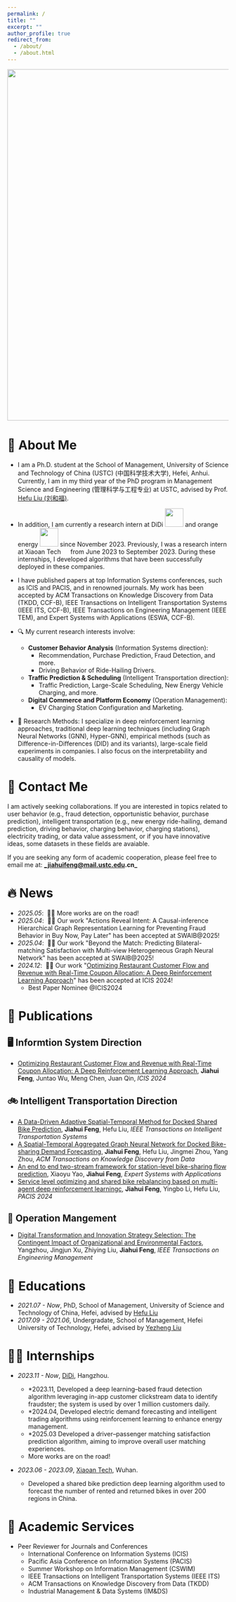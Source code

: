 ```yaml
---
permalink: /
title: ""
excerpt: ""
author_profile: true
redirect_from: 
  - /about/
  - /about.html
---
```


<span class='anchor' id='about-me'></span>

 <p align="center">
    <!-- https://github.com/DenverCoder1/readme-typing-svg -->
    <img width="800" src="https://readme-typing-svg.demolab.com?font=LXGW+WenKai+TC&size=22&pause=1000&center=true&vCenter=true&random=false&width=600&lines=Welcome+to+my+profile+page!;I’ve+been+waiting+for+you+for+a+long+time!" />
</p>


# 🐰 About Me

- I am a Ph.D. student at the School of Management, University of Science and Technology of China (USTC) (中国科学技术大学), Hefei, Anhui. Currently, I am in my third year of the PhD program in Management Science and Engineering (管理科学与工程专业) at USTC, advised by Prof. [Hefu Liu (刘和福)](http://bs.ustc.edu.cn/Chinese/Profile-74.html).
- In addition, I am currently a research intern at DiDi <img src="https://jhfeng0215.github.io/images/didi-logo-1.png" style="width: 3em;"> and orange energy <img src="https://jhfeng0215.github.io/images/xiaoju.jpg" style="width: 3em;"> since November 2023. Previously, I was a research intern at Xiaoan Tech <img src='https://jhfeng0215.github.io/images/xiaoan.jpg' style="width: 1em;"> from June 2023 to September 2023. During these internships, I developed algorithms that have been successfully deployed in these companies.
- I have published papers at top Information Systems conferences, such as ICIS and PACIS, and in renowned journals. My work has been accepted by ACM Transactions on Knowledge Discovery from Data (TKDD, CCF-B), IEEE Transactions on Intelligent Transportation Systems (IEEE ITS, CCF-B), IEEE Transactions on Engineering Management (IEEE TEM), and Expert Systems with Applications (ESWA, CCF-B).
- 🔍 My current research interests involve:
  - **Customer Behavior Analysis** (Information Systems direction):
    - Recommendation, Purchase Prediction, Fraud Detection, and more.
    - Driving Behavior of Ride-Hailing Drivers.
  - **Traffic Prediction & Scheduling** (Intelligent Transportation direction):
    - Traffic Prediction, Large-Scale Scheduling, New Energy Vehicle Charging, and more.
  - **Digital Commerce and Platform Economy** (Operation Management):
    - EV Charging Station Configuration and Marketing.

- 🔦 Research Methods:
  I specialize in deep reinforcement learning approaches, traditional deep learning techniques (including Graph Neural Networks (GNN), Hyper-GNN), empirical methods (such as Difference-in-Differences (DID) and its variants), large-scale field experiments in companies. I also focus on the interpretability and causality of models.



# 💬 Contact Me

I am actively seeking collaborations. If you are interested in topics related to user behavior (e.g., fraud detection, opportunistic behavior, purchase prediction), intelligent transportation (e.g., new energy ride-hailing, demand prediction, driving behavior, charging behavior, charging stations), electricity trading, or data value assessment, or if you have innovative ideas, some datasets in these fields are avaiable. 

If you are seeking any form of academic cooperation, please feel free to email me at: **_jiahuifeng@mail.ustc.edu.cn_**




# 🔥 News
- *2025.05*: &nbsp;🚗🚗 More works are on the road!
- *2025.04*: &nbsp;🎉🎉 Our work "Actions Reveal Intent: A Causal-inference Hierarchical Graph Representation Learning for Preventing Fraud Behavior in Buy Now, Pay Later" has been accepted at SWAIB@2025!
- *2025.04*: &nbsp;🎉🎉 Our work "Beyond the Match: Predicting Bilateral-matching Satisfaction with Multi-view Heterogeneous Graph Neural Network" has been accepted at SWAIB@2025!
- *2024.12*: &nbsp;🎉🎉 Our work "[Optimizing Restaurant Customer Flow and Revenue with Real-Time Coupon Allocation: A Deep Reinforcement Learning Approach](https://aisel.aisnet.org/icis2024/data_soc/data_soc/9/)" has been accepted at ICIS 2024!
  - Best Paper Nominee @ICIS2024






# 📝 Publications 

## 🖥️ Informtion System Direction 
- [Optimizing Restaurant Customer Flow and Revenue with Real-Time Coupon Allocation: A Deep Reinforcement Learning Approach](https://aisel.aisnet.org/icis2024/data_soc/data_soc/9/), **Jiahui Feng**, Juntao Wu, Meng Chen, Juan Qin, _ICIS 2024_


## 🚲 Intelligent Transportation Direction
- [A Data-Driven Adaptive Spatial-Temporal Method for Docked Shared Bike Prediction](https://ieeexplore.ieee.org/abstract/document/10552418), **Jiahui Feng**, Hefu Liu, _IEEE Transactions on Intelligent Transportation Systems_
- [A Spatial-Temporal Aggregated Graph Neural Network for Docked Bike-sharing Demand Forecasting](https://dl.acm.org/doi/abs/10.1145/3690388), **Jiahui Feng**, Hefu Liu, Jingmei Zhou, Yang Zhou, _ACM Transactions on Knowledge Discovery from Data_
- [An end to end two-stream framework for station-level bike-sharing flow prediction](https://www.sciencedirect.com/science/article/abs/pii/S0957417424001386), Xiaoyu Yao, **Jiahui Feng**, _Expert Systems with Applications_
- [Service level optimizing and shared bike rebalancing based on multi-agent deep reinforcement learningc](https://aisel.aisnet.org/pacis2024/track01_aibussoc/track01_aibussoc/20/), **Jiahui Feng**, Yingbo Li, Hefu Liu, _PACIS 2024_

## 🤖 Operation Mangement
- [Digital Transformation and Innovation Strategy Selection: The Contingent Impact of Organizational and Environmental Factors](https://ieeexplore.ieee.org/abstract/document/10304400), Yangzhou, Jingjun Xu, Zhiying Liu, **Jiahui Feng**, _IEEE Transactions on Engineering Management_



# 🎩 Educations
- *2021.07 - Now*, PhD, School of Management, University of Science and Technology of China, Hefei, advised by [Hefu Liu](http://bs.ustc.edu.cn/Chinese/Profile-74.html)
- *2017.09 - 2021.06*, Undergradate, School of Management, Hefei University of Technology, Hefei, advised by [Yezheng Liu](http://faculty.hfut.edu.cn/~vqInU3/zh_CN/index.htm)



# 👨‍💻 Internships
- *2023.11 - Now*, [DiDi](https://web.didiglobal.com), Hangzhou.
  - *2023.11, Developed a deep learning–based fraud detection algorithm leveraging in-app customer clickstream data to identify fraudster; the system is used by over 1 million customers daily.
  - *2024.04, Developed electric demand forecasting and intelligent trading algorithms using reinforcement learning to enhance energy management.
  - *2025.03 Developed a driver–passenger matching satisfaction prediction algorithm, aiming to improve overall user matching experiences.
  - More works are on the road!


- *2023.06 - 2023.09*, [Xiaoan Tech](https://www.xiaoantech.com), Wuhan.
  - Developed a shared bike prediction deep learning algorithm used to forecast the number of rented and returned bikes in over 200 regions in China.
 
# 📖 Academic Services
- Peer Reviewer for Journals and Conferences
  * International Conference on Information Systems (ICIS)
  * Pacific Asia Conference on Information Systems (PACIS)
  * Summer Workshop on Information Management (CSWIM)
  * IEEE Transactions on Intelligent Transportation Systems (IEEE ITS)
  * ACM Transactions on Knowledge Discovery from Data (TKDD)
  * Industrial Management & Data Systems (IM&DS)
